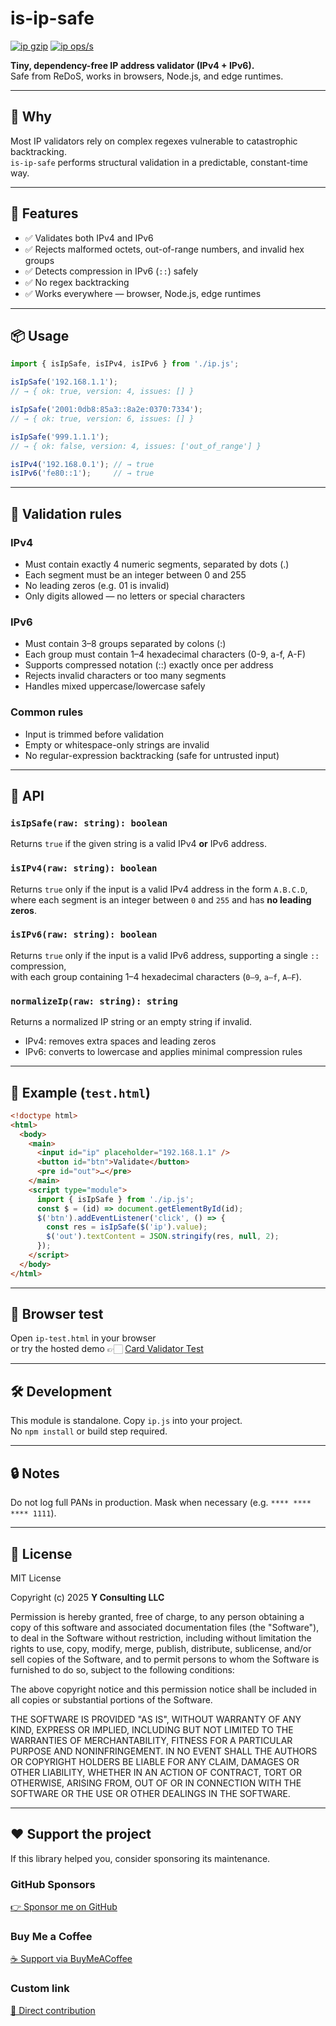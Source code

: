 # is-ip-safe

[![ip gzip](https://img.shields.io/endpoint?url=https://raw.githubusercontent.com/yvancg/validators/main/metrics/ip.js.json)](../metrics/ip.js.json)
[![ip ops/s](https://img.shields.io/endpoint?url=https://raw.githubusercontent.com/yvancg/validators/main/bench/ip.json)](../bench/ip.json)

**Tiny, dependency-free IP address validator (IPv4 + IPv6).**  
Safe from ReDoS, works in browsers, Node.js, and edge runtimes.

---

## 🚀 Why

Most IP validators rely on complex regexes vulnerable to catastrophic backtracking.  
`is-ip-safe` performs structural validation in a predictable, constant-time way.

---

## 🌟 Features

- ✅ Validates both IPv4 and IPv6  
- ✅ Rejects malformed octets, out-of-range numbers, and invalid hex groups  
- ✅ Detects compression in IPv6 (`::`) safely  
- ✅ No regex backtracking  
- ✅ Works everywhere — browser, Node.js, edge runtimes

---

## 📦 Usage

```js
import { isIpSafe, isIPv4, isIPv6 } from './ip.js';

isIpSafe('192.168.1.1');
// → { ok: true, version: 4, issues: [] }

isIpSafe('2001:0db8:85a3::8a2e:0370:7334');
// → { ok: true, version: 6, issues: [] }

isIpSafe('999.1.1.1');
// → { ok: false, version: 4, issues: ['out_of_range'] }

isIPv4('192.168.0.1'); // → true
isIPv6('fe80::1');     // → true
```

---

## 🧩 Validation rules

### IPv4 ###

- Must contain exactly 4 numeric segments, separated by dots (.)
- Each segment must be an integer between 0 and 255
- No leading zeros (e.g. 01 is invalid)
- Only digits allowed — no letters or special characters

### IPv6 ###

- Must contain 3–8 groups separated by colons (:)
- Each group must contain 1–4 hexadecimal characters (0-9, a-f, A-F)
- Supports compressed notation (::) exactly once per address
- Rejects invalid characters or too many segments
- Handles mixed uppercase/lowercase safely

### Common rules ###

- Input is trimmed before validation
- Empty or whitespace-only strings are invalid
- No regular-expression backtracking (safe for untrusted input)

---

## 🧠 API

### `isIpSafe(raw: string): boolean`  

Returns `true` if the given string is a valid IPv4 **or** IPv6 address.

### `isIPv4(raw: string): boolean`  

Returns `true` only if the input is a valid IPv4 address in the form `A.B.C.D`,  
where each segment is an integer between `0` and `255` and has **no leading zeros**.

### `isIPv6(raw: string): boolean`  

Returns `true` only if the input is a valid IPv6 address, supporting a single `::` compression,  
with each group containing 1–4 hexadecimal characters (`0–9`, `a–f`, `A–F`).

### `normalizeIp(raw: string): string`  

Returns a normalized IP string or an empty string if invalid.  
- IPv4: removes extra spaces and leading zeros  
- IPv6: converts to lowercase and applies minimal compression rules

---

## 🧪 Example (`test.html`)

```html
<!doctype html>
<html>
  <body>
    <main>
      <input id="ip" placeholder="192.168.1.1" />
      <button id="btn">Validate</button>
      <pre id="out">…</pre>
    </main>
    <script type="module">
      import { isIpSafe } from './ip.js';
      const $ = (id) => document.getElementById(id);
      $('btn').addEventListener('click', () => {
        const res = isIpSafe($('ip').value);
        $('out').textContent = JSON.stringify(res, null, 2);
      });
    </script>
  </body>
</html>
```

---

## 🧪 Browser test

Open `ip-test.html` in your browser  
or try the hosted demo 👉🏻 
[Card Validator Test](https://yvancg.github.io/validators/is-ip-safe/ip-test.html)

---

## 🛠 Development

This module is standalone. Copy `ip.js` into your project.  
No `npm install` or build step required.

---

## 🔒 Notes

Do not log full PANs in production. Mask when necessary (e.g. `**** **** **** 1111`).

---

## 🪪 License

MIT License  

Copyright (c) 2025 **Y Consulting LLC**

Permission is hereby granted, free of charge, to any person obtaining a copy
of this software and associated documentation files (the "Software"), to deal
in the Software without restriction, including without limitation the rights
to use, copy, modify, merge, publish, distribute, sublicense, and/or sell
copies of the Software, and to permit persons to whom the Software is
furnished to do so, subject to the following conditions:

The above copyright notice and this permission notice shall be included in
all copies or substantial portions of the Software.

THE SOFTWARE IS PROVIDED "AS IS", WITHOUT WARRANTY OF ANY KIND, EXPRESS OR
IMPLIED, INCLUDING BUT NOT LIMITED TO THE WARRANTIES OF MERCHANTABILITY,
FITNESS FOR A PARTICULAR PURPOSE AND NONINFRINGEMENT. IN NO EVENT SHALL THE
AUTHORS OR COPYRIGHT HOLDERS BE LIABLE FOR ANY CLAIM, DAMAGES OR OTHER
LIABILITY, WHETHER IN AN ACTION OF CONTRACT, TORT OR OTHERWISE, ARISING FROM,
OUT OF OR IN CONNECTION WITH THE SOFTWARE OR THE USE OR OTHER DEALINGS IN
THE SOFTWARE.

---

## ❤️ Support the project

If this library helped you, consider sponsoring its maintenance.

### GitHub Sponsors

[👉 Sponsor me on GitHub](https://github.com/sponsors/yvancg)

### Buy Me a Coffee

[☕ Support via BuyMeACoffee](https://buymeacoffee.com/yconsulting)

### Custom link
[💸 Direct contribution](https://wise.com/pay/me/yvanc7)
